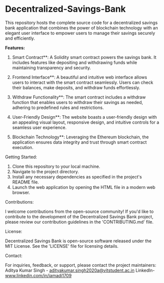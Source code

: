 # Decentralized-Savings-Bank
This repository hosts the complete source code for a decentralized savings bank application that combines the power of blockchain technology with an elegant user interface to empower users to manage their savings securely and efficiently.

**Features:**

1. Smart Contract**: A Solidity smart contract powers the savings bank. It includes features like depositing and withdrawing funds while maintaining transparency and security.

2. Frontend Interface**: A beautiful and intuitive web interface allows users to interact with the smart contract seamlessly. Users can check their balances, make deposits, and withdraw funds effortlessly.

3. Withdraw Functionality**: The smart contract includes a withdraw function that enables users to withdraw their savings as needed, adhering to predefined rules and restrictions.

4. User-Friendly Design**: The website boasts a user-friendly design with an appealing visual layout, responsive design, and intuitive controls for a seamless user experience.

5. Blockchain Technology**: Leveraging the Ethereum blockchain, the application ensures data integrity and trust through smart contract execution.

Getting Started:

1. Clone this repository to your local machine.
2. Navigate to the project directory.
3. Install any necessary dependencies as specified in the project's README file.
4. Launch the web application by opening the HTML file in a modern web browser.

Contributions:

I welcome contributions from the open-source community! If you'd like to contribute to the development of the Decentralized Savings Bank project, please review our contribution guidelines in the 'CONTRIBUTING.md' file.

License:

Decentralized Savings Bank is open-source software released under the MIT License. See the 'LICENSE' file for licensing details.

Contact:

For inquiries, feedback, or support, please contact the project maintainers:
Aditya Kumar Singh - adityakumar.singh2020a@vitstudent.ac.in
LinkedIn- www.linkedin.com/in/iamadi1709


